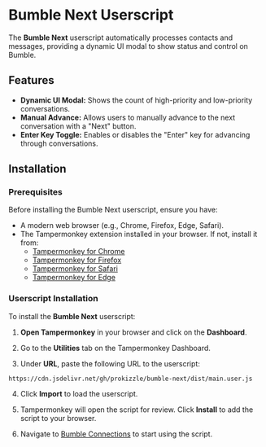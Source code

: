# Bumble Next Userscript

The **Bumble Next** userscript automatically processes contacts and messages, providing a dynamic UI modal to show status and control on Bumble.

## Features

- **Dynamic UI Modal:** Shows the count of high-priority and low-priority conversations.
- **Manual Advance:** Allows users to manually advance to the next conversation with a "Next" button.
- **Enter Key Toggle:** Enables or disables the "Enter" key for advancing through conversations.

## Installation

### Prerequisites

Before installing the Bumble Next userscript, ensure you have:

- A modern web browser (e.g., Chrome, Firefox, Edge, Safari).
- The Tampermonkey extension installed in your browser. If not, install it from:
  - [Tampermonkey for Chrome](https://tampermonkey.net/?ext=dhdg&browser=chrome)
  - [Tampermonkey for Firefox](https://tampermonkey.net/?ext=dhdg&browser=firefox)
  - [Tampermonkey for Safari](https://tampermonkey.net/?ext=dhdg&browser=safari)
  - [Tampermonkey for Edge](https://tampermonkey.net/?ext=dhdg&browser=edge)

### Userscript Installation

To install the **Bumble Next** userscript:

1. **Open Tampermonkey** in your browser and click on the **Dashboard**.

2. Go to the **Utilities** tab on the Tampermonkey Dashboard.

3. Under **URL**, paste the following URL to the userscript:

  ```
  https://cdn.jsdelivr.net/gh/prokizzle/bumble-next/dist/main.user.js
  ```

4. Click **Import** to load the userscript.

5. Tampermonkey will open the script for review. Click **Install** to add the script to your browser.

6. Navigate to [Bumble Connections](https://bumble.com/app/connections) to start using the script.
